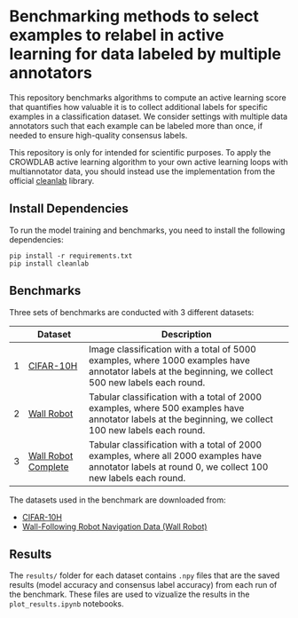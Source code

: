 # Benchmarking methods to select examples to relabel in active learning for data labeled by multiple annotators

This repository benchmarks algorithms to compute an active learning score that quantifies how valuable it is to collect additional labels for specific examples in a classification dataset. We consider settings with multiple data annotators such that each example can be labeled more than once, if needed to ensure high-quality consensus labels. 

This repository is only for intended for scientific purposes. To apply the CROWDLAB active learning algorithm to your own active learning loops with multiannotator data, you should instead use the implementation from the official [cleanlab](https://github.com/cleanlab/cleanlab) library.

## Install Dependencies

To run the model training and benchmarks, you need to install the following dependencies:

```
pip install -r requirements.txt
pip install cleanlab
```

## Benchmarks

Three sets of benchmarks are conducted with 3 different datasets: 

|   | Dataset | Description | 
| - | ------- | ----------- |
| 1 | [CIFAR-10H](cifar-10h) | Image classification with a total of 5000 examples, where 1000 examples have annotator labels at the beginning, we collect 500 new labels each round. |
| 2 | [Wall Robot](wall-robot) | Tabular classification with a total of 2000 examples, where 500 examples have annotator labels at the beginning, we collect 100 new labels each round. |
| 3 | [Wall Robot Complete](wall-robot-completely-labeled) | Tabular classification with a total of 2000 examples, where all 2000 examples have annotator labels at round 0, we collect 100 new labels each round. |

The datasets used in the benchmark are downloaded from:

- [CIFAR-10H](https://github.com/jcpeterson/cifar-10h)
- [Wall-Following Robot Navigation Data (Wall Robot)](https://www.openml.org/search?type=data&sort=runs&status=any&qualities.NumberOfClasses=gte_2&qualities.NumberOfInstances=between_1000_10000&id=1526)


## Results

The `results/` folder for each dataset contains `.npy` files that are the saved results (model accuracy and consensus label accuracy) from each run of the benchmark. These files are used to vizualize the results in the `plot_results.ipynb` notebooks.